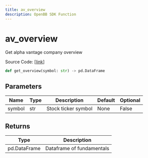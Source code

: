 ```yaml
---
title: av_overview
description: OpenBB SDK Function
---
```


# av_overview

Get alpha vantage company overview

Source Code: [[link](https://github.com/OpenBB-finance/OpenBBTerminal/tree/main/openbb_terminal/stocks/fundamental_analysis/av_model.py#L36)]

```python
def get_overview(symbol: str) -> pd.DataFrame
```
## Parameters

| Name | Type | Description | Default | Optional |
| ---- | ---- | ----------- | ------- | -------- |
| symbol | str | Stock ticker symbol | None | False |

## Returns

| Type | Description |
| ---- | ----------- |
| pd.DataFrame | Dataframe of fundamentals |

